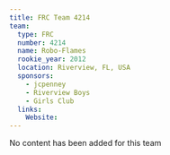 ```yaml
---
title: FRC Team 4214
team:
  type: FRC
  number: 4214
  name: Robo-Flames
  rookie_year: 2012
  location: Riverview, FL, USA
  sponsors:
    - jcpenney
    - Riverview Boys
    - Girls Club
  links:
    Website: 
---
```

No content has been added for this team